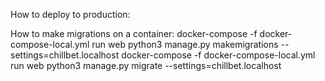 How to deploy to production:



How to make migrations on a container:
docker-compose -f docker-compose-local.yml run web python3 manage.py makemigrations --settings=chillbet.localhost
docker-compose -f docker-compose-local.yml run web python3 manage.py migrate --settings=chillbet.localhost
